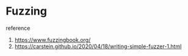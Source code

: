 # Fuzzing

reference
1. https://www.fuzzingbook.org/
2. https://carstein.github.io/2020/04/18/writing-simple-fuzzer-1.html